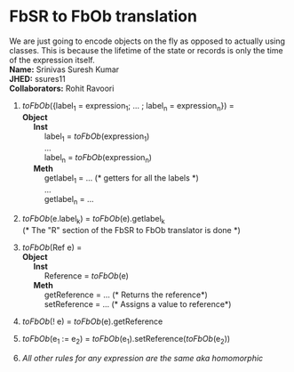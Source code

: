 # FbSR to FbOb translation
We are just going to encode objects on the fly as opposed to actually using classes. This is because the lifetime of the state or records is only the time of the expression itself.<br/>
**Name:** Srinivas Suresh Kumar<br/>
**JHED:** ssures11<br/>
**Collaborators:** Rohit Ravoori


1. *toFbOb*({label<sub>1</sub> = expression<sub>1</sub>; ... ; label<sub>n</sub> = expression<sub>n</sub>}) = <br/>
**Object**<br/>
&nbsp;&nbsp;&nbsp;&nbsp;&nbsp;**Inst**<br/>
&nbsp;&nbsp;&nbsp;&nbsp;&nbsp;&nbsp;&nbsp;&nbsp;&nbsp;&nbsp;label<sub>1</sub> = *toFbOb*(expression<sub>1</sub>)<br/>
&nbsp;&nbsp;&nbsp;&nbsp;&nbsp;&nbsp;&nbsp;&nbsp;&nbsp;&nbsp;...<br/>
&nbsp;&nbsp;&nbsp;&nbsp;&nbsp;&nbsp;&nbsp;&nbsp;&nbsp;&nbsp;label<sub>n</sub> = *toFbOb*(expression<sub>n</sub>)<br/>
&nbsp;&nbsp;&nbsp;&nbsp;&nbsp;**Meth**<br/>
&nbsp;&nbsp;&nbsp;&nbsp;&nbsp;&nbsp;&nbsp;&nbsp;&nbsp;&nbsp;getlabel<sub>1</sub> = ... (* getters for all the labels *) <br/>
&nbsp;&nbsp;&nbsp;&nbsp;&nbsp;&nbsp;&nbsp;&nbsp;&nbsp;&nbsp;...<br/>
&nbsp;&nbsp;&nbsp;&nbsp;&nbsp;&nbsp;&nbsp;&nbsp;&nbsp;&nbsp;getlabel<sub>n</sub> = ...<br/>

2. *toFbOb*(e.label<sub>k</sub>) = *toFbOb*(e).getlabel<sub>k</sub><br/>
(* The "R" section of the FbSR to FbOb translator is done *)
3. *toFbOb*(Ref e) =<br/>
**Object**<br/>
&nbsp;&nbsp;&nbsp;&nbsp;&nbsp;**Inst**<br/>
&nbsp;&nbsp;&nbsp;&nbsp;&nbsp;&nbsp;&nbsp;&nbsp;&nbsp;&nbsp;Reference = *toFbOb*(e)<br/>
&nbsp;&nbsp;&nbsp;&nbsp;&nbsp;**Meth**<br/>
&nbsp;&nbsp;&nbsp;&nbsp;&nbsp;&nbsp;&nbsp;&nbsp;&nbsp;&nbsp;getReference = ... (* Returns the reference*)<br/>
&nbsp;&nbsp;&nbsp;&nbsp;&nbsp;&nbsp;&nbsp;&nbsp;&nbsp;&nbsp;setReference = ... (* Assigns a value to reference*)

4. *toFbOb*(! e) = *toFbOb*(e).getReference
5. *toFbOb*(e<sub>1</sub> := e<sub>2</sub>) = *toFbOb*(e<sub>1</sub>).setReference(*toFbOb*(e<sub>2</sub>))
6. *All other rules for any expression are the same aka homomorphic*